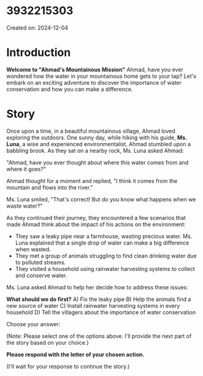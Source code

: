# 3932215303

Created on: 2024-12-04

**Introduction**
================

**Welcome to "Ahmad's Mountainous Mission"**
Ahmad, have you ever wondered how the water in your mountainous home gets to your tap? Let's embark on an exciting adventure to discover the importance of water conservation and how you can make a difference.

**Story**
==========

Once upon a time, in a beautiful mountainous village, Ahmad loved exploring the outdoors. One sunny day, while hiking with his guide, **Ms. Luna**, a wise and experienced environmentalist, Ahmad stumbled upon a babbling brook. As they sat on a nearby rock, Ms. Luna asked Ahmad:

"Ahmad, have you ever thought about where this water comes from and where it goes?"

Ahmad thought for a moment and replied, "I think it comes from the mountain and flows into the river."

Ms. Luna smiled, "That's correct! But do you know what happens when we waste water?"

As they continued their journey, they encountered a few scenarios that made Ahmad think about the impact of his actions on the environment:

* They saw a leaky pipe near a farmhouse, wasting precious water. Ms. Luna explained that a single drop of water can make a big difference when wasted.
* They met a group of animals struggling to find clean drinking water due to polluted streams.
* They visited a household using rainwater harvesting systems to collect and conserve water.

Ms. Luna asked Ahmad to help her decide how to address these issues:

**What should we do first?**
A) Fix the leaky pipe
B) Help the animals find a new source of water
C) Install rainwater harvesting systems in every household
D) Tell the villagers about the importance of water conservation

Choose your answer:

(Note: Please select one of the options above. I'll provide the next part of the story based on your choice.)

**Please respond with the letter of your chosen action.**

(I'll wait for your response to continue the story.)